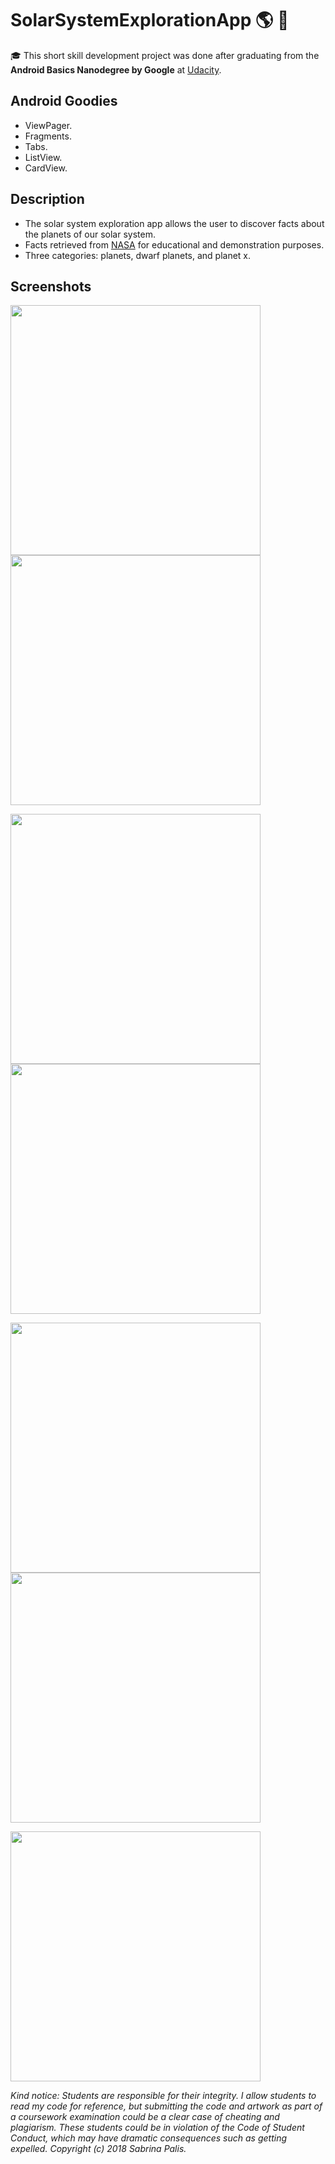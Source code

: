 # SolarSystemExplorationApp :earth_americas: :rocket:
:mortar_board: This short skill development project was done after graduating from the **Android Basics Nanodegree by Google** at [Udacity](https://www.udacity.com).

## Android Goodies

* ViewPager.
* Fragments.
* Tabs.
* ListView.
* CardView.

## Description

* The solar system exploration app allows the user to discover facts about the planets of our solar system.
* Facts retrieved from [NASA](https://solarsystem.nasa.gov/planets/overview/) for educational and demonstration purposes.
* Three categories: planets, dwarf planets, and planet x.

## Screenshots

<img src="https://user-images.githubusercontent.com/39020690/43244634-945bb43a-9079-11e8-9a37-72f37a622163.png" width="400"> <img src="https://user-images.githubusercontent.com/39020690/43244647-9d4652ee-9079-11e8-8b2b-d78abebcc92d.png" width="400">

<img src="https://user-images.githubusercontent.com/39020690/43244655-a304c648-9079-11e8-99b6-ce8690e6cd75.png" width="400"> <img src="https://user-images.githubusercontent.com/39020690/43244661-a94218a8-9079-11e8-9138-67d95b93a862.png" width="400">

<img src="https://user-images.githubusercontent.com/39020690/43244662-adc489f6-9079-11e8-81e4-7d03e0f51168.png" width="400"> <img src="https://user-images.githubusercontent.com/39020690/43244668-b4ab30a8-9079-11e8-97c2-ce12f6223e5f.png" width="400">

<img src="https://user-images.githubusercontent.com/39020690/43244671-b83bcc46-9079-11e8-972a-4f1fa51a10c6.png" width="400">

*Kind notice: Students are responsible for their integrity. I allow students to read my code for reference, but submitting the code and artwork as part of a coursework examination could be a clear case of cheating and plagiarism. These students could be in violation of the Code of Student Conduct, which may have dramatic consequences such as getting expelled. Copyright (c) 2018 Sabrina Palis.*



